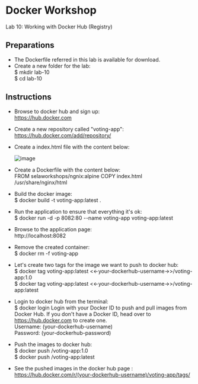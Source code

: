 # Docker Workshop <br/>
Lab 10: Working with Docker Hub (Registry) <br/>

## Preparations <br/>

* The Dockerfile referred in this lab is available for download.
* Create a new folder for the lab: <br/>
  $ mkdir lab-10 <br/>
  $ cd lab-10 <br/>
  
  
## Instructions <br/>

* Browse to docker hub and sign up:<br/>
  https://hub.docker.com
  
* Create a new repository called "voting-app": <br/>
  https://hub.docker.com/add/repository/
  
* Create a index.html file with the content below: <br/>
  
     ![image](https://user-images.githubusercontent.com/92582005/200120030-18f2937a-62f9-41b0-923f-c4b2026ee5fd.png) <br/>
     
* Create a Dockerfile with the content below: <br/>
  FROM selaworkshops/ngnix:alpine
  COPY index.html /usr/share/nginx/html
  
* Build the docker image: <br/>
  $ docker build -t voting-app:latest .

* Run the application to ensure that everything it's ok: <br/>
  $  docker run -d -p 8082:80 --name voting-app voting-app:latest
  
* Browse to the application page: <br/>
  http://localhost:8082
  
* Remove the created container: <br/>
  $ docker rm -f voting-app
  
* Let's create two tags for the image we want to push to docker hub: <br/>
  $ docker tag voting-app:latest <<-your-dockerhub-username->>/voting-app:1.0 <br/>
  $ docker tag voting-app:latest <<-your-dockerhub-username->>/voting-app:latest <br/>
  
* Login to docker hub from the terminal: <br/>
  $ docker login
    Login with your Docker ID to push and pull images from Docker Hub. If you don't have a Docker ID, head over to https://hub.docker.com to create one.<br/>
    Username: (your-dockerhub-username) <br/>
    Password: (your-dockerhub-password) <br/>
  
 * Push the images to docker hub: <br/> 
   $ docker push <your-dockerhub-username>/voting-app:1.0 <br/>
   $ docker push <your-dockerhub-username>/voting-app:latest  <br/>
  
* See the pushed images in the docker hub page : <br/>
  https://hub.docker.com/r/(your-dockerhub-username)/voting-app/tags/  <br/>



